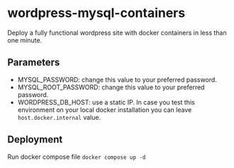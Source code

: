 # wordpress-mysql-containers
Deploy a fully functional wordpress site with docker containers in less than one minute.

## Parameters

- MYSQL_PASSWORD: change this value to your preferred password.
- MYSQL_ROOT_PASSWORD: change this value to your preferred password.
- WORDPRESS_DB_HOST: use a static IP. In case you test this environment on your local docker installation you can leave `host.docker.internal` value.


## Deployment

Run docker compose file `docker compose up -d`
